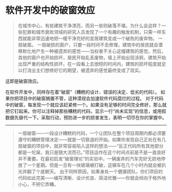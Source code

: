 # 软件开发中的破窗效应

> 在城市中心，有些建筑干净漂亮，而另一些则破落不堪。为什么会这样？一些犯罪和城市衰败领域的研究人员发现了一个有趣的触发机制，只需一样东西就能非常迅速地把一幢干净完好的宜居建筑变成一个破败的废弃物。
> 一扇破窗。
> 一扇破损的窗户，只要一段时间不去修理，建筑中的居民就会潜移默化地产生一种被遗弃的感觉——当权者不关心这幢建筑的感觉。然后，其他的窗户也开始损坏，居民开始乱丢废物，墙上开始出现涂鸦，建筑开始出现严重的结构性损坏。在一段看上去很短的时间内，建筑的损坏程度就足以打消业主们想修好它的期望，被遗弃的感觉最终变成了现实。

这即是破窗效应。

在软件开发中，同样存在着“破窗”（糟糕的设计、错误的决定、低劣的代码）。
如果你把项目中的破窗搁置不管，这种漠视会加速软件代码腐烂的过程。
对于代码中的破窗，每发现一个就应该赶紧修一个。如果没有足够的时间完全修好，那么就把它钉起来。你可以注释掉那些糟糕的代码，显示一行“尚未实现”的信息，或用假数据先替代一下。采取行动，预防进一步的损害发生，表明一切尽在你的掌握中。

- - -

> 一扇破窗——一段设计糟糕的代码，一个让团队在整个项目周期内都必须要遵守的糟糕管理决定——就是一切衰退的开始。如果你发现自己正处在有几扇破窗的项目中，就非常容易陷入这样的想法——“反正代码所有其他部分都是一坨屎，我只是随大流而已。”项目运作在这个时间点前是不是一直良好并不重要。在最初启发“破窗理论”的实验中，一辆废弃的汽车完好无损地停放了一个星期。但是一旦有一块玻璃被打破，这辆车在几个小时内就会被扒光并翻了个底朝天。
> 出于同样原因，如果身处一个健康团队，你们项目的代码如此完美——编写清晰、设计优良、简洁优雅——你就会倾向于格外地小心，不把它弄糟。
